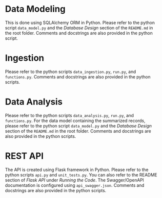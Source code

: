 # Data Modeling

This is done using SQLAlchemy ORM in Python. Please refer to the python script `data_model.py` and the *Database Design* section of the `README.md` in the root folder. Comments and docstrings are also provided in the python script.

# Ingestion

Please refer to the python scripts `data_ingestion.py`, `run.py`, and `functions.py`. Comments and docstrings are also provided in the python scripts.

# Data Analysis

Please refer to the python scripts `data_analysis.py`, `run.py`, and `functions.py`. For the data model containing the summarized records, please refer to the python script `data_model.py` and the *Database Design* section of the `README.md` in the root folder. Comments and docstrings are also provided in the python scripts.

# REST API

The API is created using Flask framework in Python. Please refer to the python scripts `api.py` and `unit_tests.py`. You can also refer to the README section of *Flask API* under *Running the Code*. The Swagger/OpenAPI documentation is configured using `api_swagger.json`. Comments and docstrings are also provided in the python scripts.